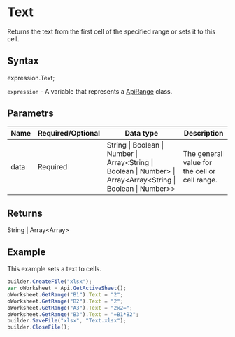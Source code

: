# Text

Returns the text from the first cell of the specified range or sets it to this cell.

## Syntax

expression.Text;

`expression` - A variable that represents a [ApiRange](../ApiRange.md) class.

## Parametrs

| **Name** | **Required/Optional** | **Data type** | **Description** |
| ------------- | ------------- | ------------- | ------------- |
| data | Required | String &#124; Boolean &#124; Number &#124; Array<String &#124; Boolean &#124; Number> &#124; Array<Array<String &#124; Boolean &#124; Number>> | The general value for the cell or cell range. |

## Returns

String &#124; Array<Array<String>>

## Example

This example sets a text to cells.

```javascript
builder.CreateFile("xlsx");
var oWorksheet = Api.GetActiveSheet();
oWorksheet.GetRange("B1").Text = "2";
oWorksheet.GetRange("B2").Text = "2";
oWorksheet.GetRange("A3").Text = "2x2=";
oWorksheet.GetRange("B3").Text = "=B1*B2";
builder.SaveFile("xlsx", "Text.xlsx");
builder.CloseFile();
```